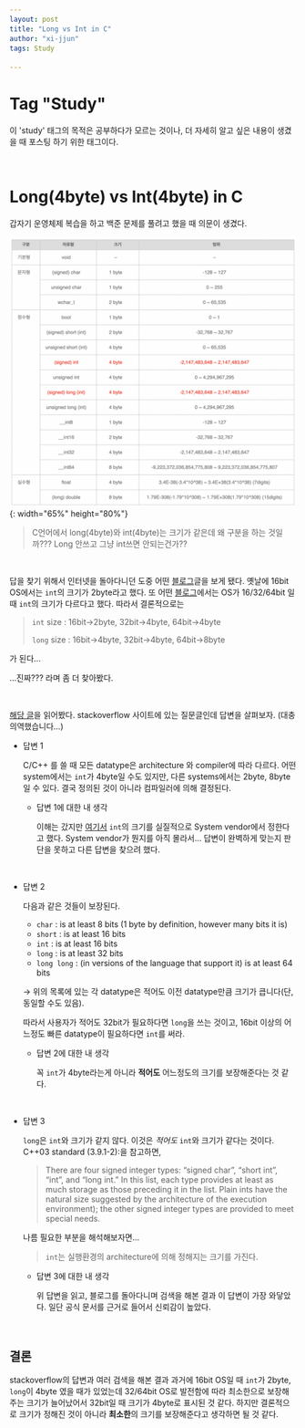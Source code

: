 ```yaml
---
layout: post
title: "Long vs Int in C"
author: "xi-jjun"
tags: Study

---
```


# Tag "Study"

이 'study' 태그의 목적은 공부하다가 모르는 것이나, 더 자세히 알고 싶은 내용이 생겼을 때 포스팅 하기 위한 태그이다.

<br>

# Long(4byte) vs Int(4byte) in C

갑자기 운영체제 복습을 하고 백준 문제를 풀려고 했을 때 의문이 생겼다.

![lvsint1](https://github.com/xi-jjun/xi-jjun.github.io/blob/master/_posts/study/img/lvsint1.png?raw=True){: width="65%" height="80%"}

> C언어에서 long(4byte)와 int(4byte)는 크기가 같은데 왜 구분을 하는 것일까??? Long 안쓰고 그냥 int쓰면 안되는건가??

<br>

답을 찾기 위해서 인터넷을 돌아다니던 도중 어떤 [블로그](https://sckllo7.tistory.com/entry/32bit%EC%99%80-64bit%EC%9D%98-C-%EC%9E%90%EB%A3%8C%ED%98%95Data-Type-%ED%81%AC%EA%B8%B0-%EC%B0%A8%EC%9D%B4)글을 보게 됐다. 옛날에 16bit OS에서는 `int`의 크기가 2byte라고 했다. 또 어떤 [블로그](https://gudwns999.tistory.com/53)에서는 OS가 16/32/64bit 일 때 `int`의 크기가 다르다고 했다. 따라서 결론적으로는

> `int` size : 16bit→2byte, 32bit→4byte, 64bit→4byte
>
> `long` size : 16bit→4byte, 32bit→4byte, 64bit→8byte

가 된다...

...진짜??? 라며 좀 더 찾아봤다.

<br>

[해당 글](https://stackoverflow.com/questions/7456902/long-vs-int-c-c-whats-the-point)을 읽어봤다. stackoverflow 사이트에 있는 질문글인데 답변을 살펴보자. (대충 의역했습니다...)

- 답변 1

  C/C++ 를 쓸 때 모든 datatype은 architecture 와 compiler에 따라 다르다. 어떤 system에서는 `int`가 4byte일 수도 있지만, 다른 systems에서는 2byte, 8byte일 수 있다. 결국 정의된 것이 아니라 컴파일러에 의해 결정된다.

  - 답변 1에 대한 내 생각

    이해는 갔지만 [여기서](https://sckllo7.tistory.com/entry/32bit%EC%99%80-64bit%EC%9D%98-C-%EC%9E%90%EB%A3%8C%ED%98%95Data-Type-%ED%81%AC%EA%B8%B0-%EC%B0%A8%EC%9D%B4) `int`의 크기를 실질적으로 System vendor에서 정한다고 했다. System vendor가 뭔지를 아직 몰라서... 답변이 완벽하게 맞는지 판단을 못하고 다른 답변을 찾으려 했다.

    <br>

- 답변 2

  다음과 같은 것들이 보장된다.

  - `char` : is at least 8 bits (1 byte by definition, however many bits it is)
  - `short` : is at least 16 bits
  - `int` : is at least 16 bits
  - `long` : is at least 32 bits
  - `long long` : (in versions of the language that support it) is at least 64 bits

  → 위의 목록에 있는 각 datatype은 적어도 이전 datatype만큼 크기가 큽니다(단, 동일할 수도 있음).

  따라서 사용자가 적어도 32bit가 필요하다면 `long`을 쓰는 것이고, 16bit 이상의 어느정도 빠른 datatype이 필요하다면 `int`를 써라.

  - 답변 2에 대한 내 생각

    꼭 `int`가 4byte라는게 아니라 **적어도** 어느정도의 크기를 보장해준다는 것 같다.

    <br>

- 답변 3

  `long`은 `int`와 크기가 같지 않다. 이것은 *적어도* `int`와 크기가 같다는 것이다. C++03 standard (3.9.1-2):을 참고하면,

  > There are four signed integer types: “signed char”, “short int”, “int”, and “long int.” In this list, each type provides at least as much storage as those preceding it in the list. Plain ints have the natural size suggested by the architecture of the execution environment); the other signed integer types are provided to meet special needs.

  나름 필요한 부분을 해석해보자면...

  > `int`는 실행환경의 architecture에 의해 정해지는 크기를 가진다.

  - 답변 3에 대한 내 생각

    위 답변을 읽고, 블로그를 돌아다니며 검색을 해본 결과 이 답변이 가장 와닿았다. 일단 공식 문서를 근거로 들어서 신뢰감이 높았다. 


<br>

## 결론

stackoverflow의 답변과 여러 검색을 해본 결과 과거에 16bit OS일 때 `int`가 2byte, `long`이 4byte 였을 때가 있었는데 32/64bit OS로 발전함에 따라 최소한으로 보장해주는 크기가 늘어났어서 32bit일 때 크기가 4byte로 표시된 것 같다. 하지만 결론적으로 크기가 정해진 것이 아니라 **최소한**의 크기를 보장해준다고 생각하면 될 것 같다.


